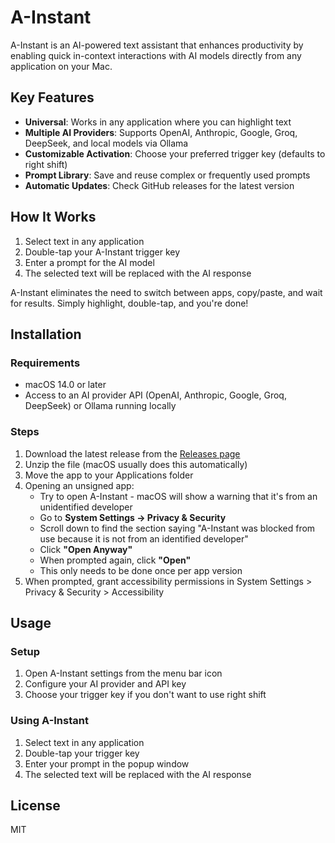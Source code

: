 # A-Instant

A-Instant is an AI-powered text assistant that enhances productivity by enabling quick in-context interactions with AI models directly from any application on your Mac.

## Key Features

- **Universal**: Works in any application where you can highlight text
- **Multiple AI Providers**: Supports OpenAI, Anthropic, Google, Groq, DeepSeek, and local models via Ollama
- **Customizable Activation**: Choose your preferred trigger key (defaults to right shift)
- **Prompt Library**: Save and reuse complex or frequently used prompts
- **Automatic Updates**: Check GitHub releases for the latest version

## How It Works

1. Select text in any application
2. Double-tap your A-Instant trigger key
3. Enter a prompt for the AI model
4. The selected text will be replaced with the AI response

A-Instant eliminates the need to switch between apps, copy/paste, and wait for results. Simply highlight, double-tap, and you're done!

## Installation

### Requirements
- macOS 14.0 or later
- Access to an AI provider API (OpenAI, Anthropic, Google, Groq, DeepSeek) or Ollama running locally

### Steps
1. Download the latest release from the [Releases page](https://github.com/YOUR_USERNAME/a-instant/releases)
2. Unzip the file (macOS usually does this automatically)
3. Move the app to your Applications folder
4. Opening an unsigned app:
   - Try to open A-Instant - macOS will show a warning that it's from an unidentified developer
   - Go to **System Settings → Privacy & Security**
   - Scroll down to find the section saying "A-Instant was blocked from use because it is not from an identified developer"
   - Click **"Open Anyway"**
   - When prompted again, click **"Open"**
   - This only needs to be done once per app version
5. When prompted, grant accessibility permissions in System Settings > Privacy & Security > Accessibility

## Usage

### Setup
1. Open A-Instant settings from the menu bar icon
2. Configure your AI provider and API key
3. Choose your trigger key if you don't want to use right shift

### Using A-Instant
1. Select text in any application
2. Double-tap your trigger key
3. Enter your prompt in the popup window
4. The selected text will be replaced with the AI response

## License

MIT
